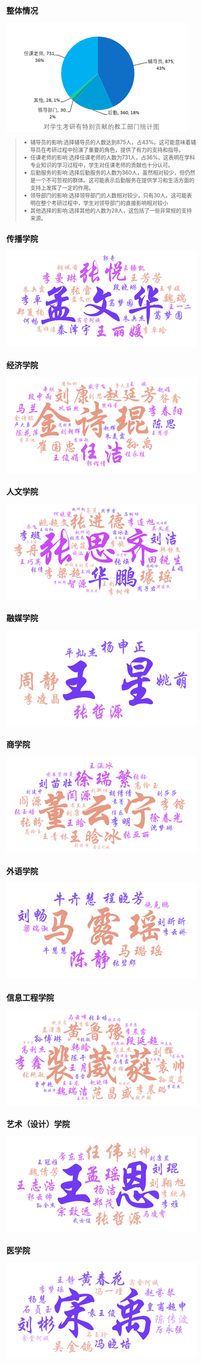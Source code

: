 ## 整体情况

![](../static/对学生考研有特别贡献的教工部门统计图.png)

> - 辅导员的影响:选择辅导员的人数达到875人，占43%。这可能意味着辅导员在考研过程中扮演了重要的角色，提供了有力的支持和指导。
> - 任课老师的影响:选择任课老师的人数为731人，占36%。这表明在学科专业知识的学习过程中，学生对任课老师的贡献也十分认可。
> - 后勤服务的影响:选择后勤服务的人数为360人，虽然相对较少，但仍然是一个不可忽视的群体。这可能表示后勤服务在提供学习和生活方面的支持上发挥了一定的作用。
> - 领导部门的影响:选择领导部门的人数相对较少，只有30人。这可能表明在整个考研过程中，学生对领导部门的直接影响相对较小
> - 其他选择的影响:选择其他的人数为28人，这包括了一些非常规的支持来源。





## 传播学院

![](../static/t传播学院.png)





## 经济学院

![](../static/t经济学院.png)





## 人文学院

![](../static/t人文学院.png)





## 融媒学院

![](../static/t融媒学院.png)





## 商学院

![](../static/t商学院.png)





## 外语学院

![](../static/t外语学院.png)





## 信息工程学院

![](../static/t信息工程学院.png)





## 艺术（设计）学院

![](../static/t艺术学院.png)





## 医学院

![](../static/t医学院.png)